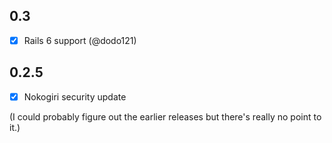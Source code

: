 ## 0.3

- [x] Rails 6 support (@dodo121)

## 0.2.5

- [x] Nokogiri security update

(I could probably figure out the earlier releases but there's really no point to it.)